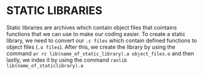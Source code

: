# STATIC LIBRARIES

Static libraries are archives which contain object files that cointains functions that we can use to make our coding easier.
To create a static library, we need to convert our `.c files` which contain defined functions to object files (`.o files`). After this, we create the library by using the command `ar rc lib(name_of_static_library).a object_files.o` and then lastly, we index it by using the command `ranlib lib(name_of_staticlibrary).a` 
